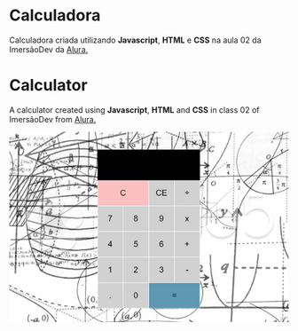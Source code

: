 # Calculadora
Calculadora criada utilizando **Javascript**, **HTML** e **CSS** na aula 02 da ImersãoDev da [Alura.](http://www.alura.com.br)

# Calculator
A calculator created using **Javascript**, **HTML** and **CSS** in class 02 of ImersãoDev from [Alura.](http://www.alura.com.br)


![Screenshot](Calculator.jpg)
